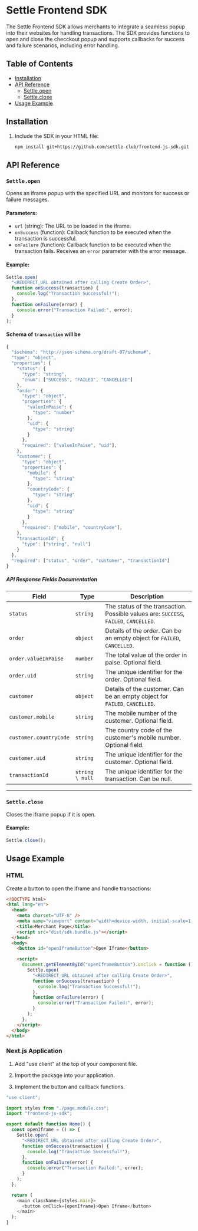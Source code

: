 # Settle Frontend SDK

The Settle Frontend SDK allows merchants to integrate a seamless popup into their websites for handling transactions. The SDK provides functions to open and close the checckout popup and supports callbacks for success and failure scenarios, including error handling.

## Table of Contents

- [Installation](#installation)
- [API Reference](#api-reference)
  - [Settle.open](#settleopen)
  - [Settle.close](#settleclose)
- [Usage Example](#usage-example)

## Installation

1. Include the SDK in your HTML file:

   ```bash
   npm install git+https://github.com/settle-club/frontend-js-sdk.git
   ```

## API Reference

### `Settle.open`

Opens an iframe popup with the specified URL and monitors for success or failure messages.

#### Parameters:

- `url` (string): The URL to be loaded in the iframe.
- `onSuccess` (function): Callback function to be executed when the transaction is successful.
- `onFailure` (function): Callback function to be executed when the transaction fails. Receives an `error` parameter with the error message.

#### Example:

```javascript
Settle.open(
  "<REDIRECT_URL obtained after calling Create Order>",
  function onSuccess(transaction) {
    console.log("Transaction Successful!");
  },
  function onFailure(error) {
    console.error("Transaction Failed:", error);
  }
);
```

#### Schema of `transaction` will be

```javascript
{
  "$schema": "http://json-schema.org/draft-07/schema#",
  "type": "object",
  "properties": {
    "status": {
      "type": "string",
      "enum": ["SUCCESS", "FAILED", "CANCELLED"]
    },
    "order": {
      "type": "object",
      "properties": {
        "valueInPaise": {
          "type": "number"
        },
        "uid": {
          "type": "string"
        }
      },
      "required": ["valueInPaise", "uid"],
    },
    "customer": {
      "type": "object",
      "properties": {
        "mobile": {
          "type": "string"
        },
        "countryCode": {
          "type": "string"
        },
        "uid": {
          "type": "string"
        }
      },
      "required": ["mobile", "countryCode"],
    },
    "transactionId": {
      "type": ["string", "null"]
    }
  },
  "required": ["status", "order", "customer", "transactionId"]
}
```

##### API Response Fields Documentation

| Field          | Type            | Description                                                             |
|----------------|-----------------|-------------------------------------------------------------------------|
| `status`       | `string`        | The status of the transaction. Possible values are: `SUCCESS`, `FAILED`, `CANCELLED`. |
| `order`        | `object`        | Details of the order. Can be an empty object for  `FAILED`, `CANCELLED`.                           |
| `order.valueInPaise` | `number`  | The total value of the order in paise. Optional field.                  |
| `order.uid`    | `string`        | The unique identifier for the order. Optional field.                    |
| `customer`     | `object`        | Details of the customer. Can be an empty object for  `FAILED`, `CANCELLED`.                         |
| `customer.mobile`      | `string` | The mobile number of the customer. Optional field.                      |
| `customer.countryCode` | `string` | The country code of the customer's mobile number. Optional field.       |
| `customer.uid`         | `string` | The unique identifier for the customer. Optional field.                 |
| `transactionId`        | `string \ null` | The unique identifier for the transaction. Can be null.           |




------------

### `Settle.close`

Closes the iframe popup if it is open.

#### Example:

```javascript
Settle.close();
```

## Usage Example

### HTML

Create a button to open the iframe and handle transactions:

```html
<!DOCTYPE html>
<html lang="en">
  <head>
    <meta charset="UTF-8" />
    <meta name="viewport" content="width=device-width, initial-scale=1.0" />
    <title>Merchant Page</title>
    <script src="dist/sdk.bundle.js"></script>
  </head>
  <body>
    <button id="openIframeButton">Open Iframe</button>

    <script>
      document.getElementById("openIframeButton").onclick = function () {
        Settle.open(
          "<REDIRECT_URL obtained after calling Create Order>",
          function onSuccess(transaction) {
            console.log("Transaction Successful!");
          },
          function onFailure(error) {
            console.error("Transaction Failed:", error);
          }
        );
      };
    </script>
  </body>
</html>
```

### Next.js Application

1. Add "use client" at the top of your component file.

2. Import the package into your application.

3. Implement the button and callback functions.

```javascript
"use client";

import styles from "./page.module.css";
import "frontend-js-sdk";

export default function Home() {
  const openIframe = () => {
    Settle.open(
      "<REDIRECT_URL obtained after calling Create Order>",
      function onSuccess(transaction) {
        console.log("Transaction Successful!");
      },
      function onFailure(error) {
        console.error("Transaction Failed:", error);
      }
    );
  };

  return (
    <main className={styles.main}>
      <button onClick={openIframe}>Open Iframe</button>
    </main>
  );
}
```
